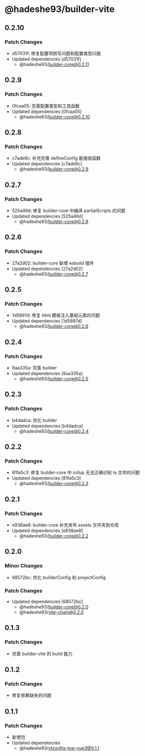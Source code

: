 # @hadeshe93/builder-vite

## 0.2.10

### Patch Changes

- d57031f: 修复配置项拼写问题和配置类型问题
- Updated dependencies [d57031f]
  - @hadeshe93/builder-core@0.2.11

## 0.2.9

### Patch Changes

- 0fcaa05: 完善配置类型和工具函数
- Updated dependencies [0fcaa05]
  - @hadeshe93/builder-core@0.2.10

## 0.2.8

### Patch Changes

- c7ade6c: 补充完善 defineConfig 能接收函数
- Updated dependencies [c7ade6c]
  - @hadeshe93/builder-core@0.2.9

## 0.2.7

### Patch Changes

- 525a49d: 修复 builder-core 中编译 partialScripts 的问题
- Updated dependencies [525a49d]
  - @hadeshe93/builder-core@0.2.8

## 0.2.6

### Patch Changes

- 27a2d02: builder-core 新增 esbuild 插件
- Updated dependencies [27a2d02]
  - @hadeshe93/builder-core@0.2.7

## 0.2.5

### Patch Changes

- 1d5897d: 修复 html 模板注入基础元素的问题
- Updated dependencies [1d5897d]
  - @hadeshe93/builder-core@0.2.6

## 0.2.4

### Patch Changes

- 8aa335a: 完善 builder
- Updated dependencies [8aa335a]
  - @hadeshe93/builder-core@0.2.5

## 0.2.3

### Patch Changes

- b4dadca: 优化 builder
- Updated dependencies [b4dadca]
  - @hadeshe93/builder-core@0.2.4

## 0.2.2

### Patch Changes

- 81fa5c3: 修复 builder-core 中 rollup 无法正确识别 ts 文件的问题
- Updated dependencies [81fa5c3]
  - @hadeshe93/builder-core@0.2.3

## 0.2.1

### Patch Changes

- e938ae8: builder-core 补充发布 assets 文件夹到仓库
- Updated dependencies [e938ae8]
  - @hadeshe93/builder-core@0.2.2

## 0.2.0

### Minor Changes

- 68572bc: 优化 builderConfig 和 projectConfig

### Patch Changes

- Updated dependencies [68572bc]
  - @hadeshe93/builder-core@0.2.0
  - @hadeshe93/vite-chain@0.2.0

## 0.1.3

### Patch Changes

- 完善 builder-vite 的 build 能力

## 0.1.2

### Patch Changes

- 修复依赖缺失的问题

## 0.1.1

### Patch Changes

- 新增包
- Updated dependencies
  - @hadeshe93/vtconfig-mw-vue3@0.1.1
